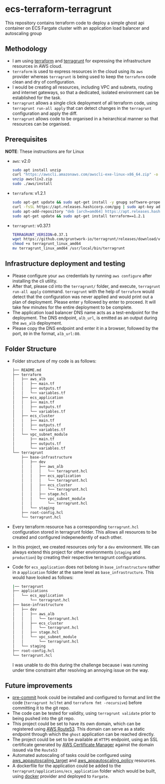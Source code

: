 # ecs-terraform-terragrunt
This repository contains terraform code to deploy a simple ghost api container on ECS Fargate cluster with an application load balancer and autoscaling group

## Methodology
- I am using [terraform](https://www.terraform.io/) and [terragrunt](https://terragrunt.gruntwork.io/) for expressing the infrastructure resources in AWS cloud.
- `terraform` is used to express resources in the cloud using its `aws` provider whereas `terragrunt` is being used to keep the `terraform` code clean and dry of configuration.
- I would be creating all resources, including VPC and subnets, routing and internet gateways, so that a dedicated, isolated environment can be established for the task.
- `terragrunt` allows a single click deployment of all terraform code, using `terragrunt run-all apply` that can detect changes in the `terragrunt` configuration and apply the diff.
- `terragrunt` allows code to be organised in a heirarchical manner so that resources can be organised.

## Prerequisites
__NOTE__: These instructions are for Linux
- `aws`: v2.0

    ```bash
    sudo apt install unzip
    curl "https://awscli.amazonaws.com/awscli-exe-linux-x86_64.zip" -o "awscliv2.zip"
    unzip awscliv2.zip
    sudo ./aws/install
    ```
- `terraform`: v1.2.1

    ```bash
    sudo apt-get update && sudo apt-get install -y gnupg software-properties-common curl
    curl -fsSL https://apt.releases.hashicorp.com/gpg | sudo apt-key add -
    sudo apt-add-repository "deb [arch=amd64] https://apt.releases.hashicorp.com $(lsb_release -cs) main"
    sudo apt-get update && sudo apt-get install terraform==1.2.1
    ```
- `terragrunt`: v0.37.1

    ```bash
    TERRAGRUNT_VERSION=0.37.1
    wget https://github.com/gruntwork-io/terragrunt/releases/download/v$TERRAGRUNT_VERSION/terragrunt_linux_amd64
    chmod +x terragrunt_linux_amd64
    mv terragrunt_linux_amd64 /usr/local/bin/terragrunt
    ```

## Infrastructure deployment and testing
- Please configure your `aws` credentials by running `aws configure` after installing the cli utility.
- After that, please cd into the `terragrunt/` folder, and execute, `terragrunt run-all apply` command. `terragrunt` with the help of `terraform` would detect that the configuration was never applied and would print out a plan of deployment. Please enter `y` followed by enter to proceed. It will take few minutes for the entire deployment to be complete.
- The application load balancer DNS name acts as a test-endpoint for the deployment. The DNS endpoint, `alb_url`, is emitted as an output during the `aws_alb` deployment.
- Please copy the DNS endpoint and enter it in a browser, followed by the port, `80` in the format, `alb_url:80`.

## Folder Structure
- Folder structure of my code is as follows:

    ```bash
    ├── README.md
    ├── terraform
    │   ├── aws_alb
    │   │   ├── main.tf
    │   │   ├── outputs.tf
    │   │   └── variables.tf
    │   ├── ecs_application
    │   │   ├── main.tf
    │   │   ├── outputs.tf
    │   │   └── variables.tf
    │   ├── ecs_cluster
    │   │   ├── main.tf
    │   │   ├── outputs.tf
    │   │   └── variables.tf
    │   └── vpc_subnet_module
    │       ├── main.tf
    │       ├── outputs.tf
    │       └── variables.tf
    └── terragrunt
        ├── base-infrastructure
        │   ├── dev
        │   │   ├── aws_alb
        │   │   │   └── terragrunt.hcl
        │   │   ├── ecs_application
        │   │   │   └── terragrunt.hcl
        │   │   ├── ecs_cluster
        │   │   │   └── terragrunt.hcl
        │   │   ├── stage.hcl
        │   │   └── vpc_subnet_module
        │   │       └── terragrunt.hcl
        │   └── staging
        ├── root-config.hcl
        └── terragrunt.hcl
    ```
- Every terraform resource has a corresponding `terragrunt.hcl` configuration stored in terragrunt folder. This allows all resources to be created and configured indepenedently of each other.
- In this project, we created resources only for a `dev` environment. We can always extend this project for other environments (`staging` and `production`) by creating their respective terragrunt configurations.
- Code for `ecs_application` does not belong in `base_infrastructure` rather in a `application` folder at the same level as `base_infrastructure`. This would have looked as follows:

    ```bash
    |── terragrunt
    ├── applications
    │   └── ecs_application
    │       └── terragrunt.hcl
    ├── base-infrastructure
    │   ├── dev
    │   │   ├── aws_alb
    │   │   │   └── terragrunt.hcl
    │   │   ├── ecs_cluster
    │   │   │   └── terragrunt.hcl
    │   │   ├── stage.hcl
    │   │   └── vpc_subnet_module
    │   │       └── terragrunt.hcl
    │   └── staging
    ├── root-config.hcl
    └── terragrunt.hcl
    ```
    I was unable to do this during the challenge because i was running under time constraint after resolving an annoying issue on the way.

## Future improvements
- [pre-commit](https://pre-commit.com/) hook could be installed and configured to format and lint the code (`terragrunt hclfmt` and `terraform fmt -recursive`) before committing it to the git repo.
- The code can be tested for validity, using `terragrunt validate` prior to being pushed into the git repo.
- This project could be set to have its own domain, which can be registered using [AWS Route53](https://aws.amazon.com/route53/). This domain can serve as a static endpoint through which the `ghost` application can be reached directly.
- The project could be set to be available at `HTTPS` endpoint, using an SSL certificate generated by [AWS Certificate Manager](https://aws.amazon.com/certificate-manager/) against the domain issued via the `Route53`
- Automated autoscaling of tasks could be configured using [aws_appautoscaling_target](https://registry.terraform.io/providers/hashicorp/aws/latest/docs/resources/appautoscaling_target) and [aws_appautoscaling_policy](https://registry.terraform.io/providers/hashicorp/aws/latest/docs/resources/appautoscaling_policy) resources.
- A dockerfile for the application could be added to the `terragrunt/applications/ecs_application` folder which would be built, using [docker](https://registry.terraform.io/providers/kreuzwerker/docker/latest) provider and deployed to `Fargate`.